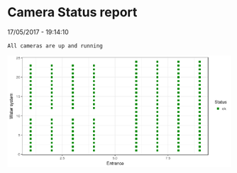 Camera Status report
================
17/05/2017 - 19:14:10

    All cameras are up and running

![](camreport_files/figure-markdown_github/unnamed-chunk-2-1.png)
